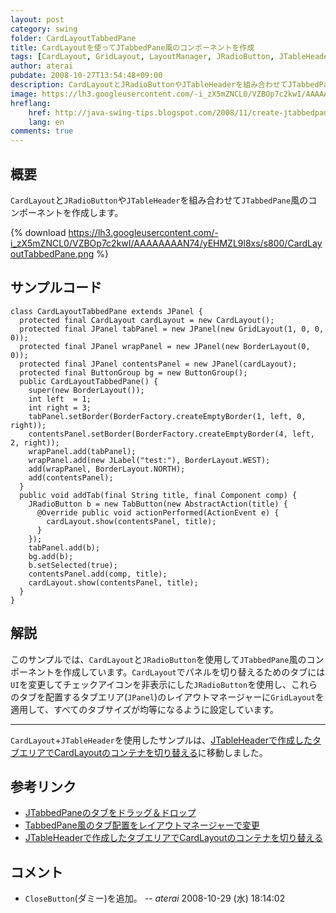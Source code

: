 ```yaml
---
layout: post
category: swing
folder: CardLayoutTabbedPane
title: CardLayoutを使ってJTabbedPane風のコンポーネントを作成
tags: [CardLayout, GridLayout, LayoutManager, JRadioButton, JTableHeader, JTabbedPane, DragAndDrop]
author: aterai
pubdate: 2008-10-27T13:54:48+09:00
description: CardLayoutとJRadioButtonやJTableHeaderを組み合わせてJTabbedPane風のコンポーネントを作成します。
image: https://lh3.googleusercontent.com/-i_zX5mZNCL0/VZBOp7c2kwI/AAAAAAAAN74/yEHMZL9l8xs/s800/CardLayoutTabbedPane.png
hreflang:
    href: http://java-swing-tips.blogspot.com/2008/11/create-jtabbedpane-like-component-using.html
    lang: en
comments: true
---
```

## 概要
`CardLayout`と`JRadioButton`や`JTableHeader`を組み合わせて`JTabbedPane`風のコンポーネントを作成します。

{% download https://lh3.googleusercontent.com/-i_zX5mZNCL0/VZBOp7c2kwI/AAAAAAAAN74/yEHMZL9l8xs/s800/CardLayoutTabbedPane.png %}

## サンプルコード
<pre class="prettyprint"><code>class CardLayoutTabbedPane extends JPanel {
  protected final CardLayout cardLayout = new CardLayout();
  protected final JPanel tabPanel = new JPanel(new GridLayout(1, 0, 0, 0));
  protected final JPanel wrapPanel = new JPanel(new BorderLayout(0, 0));
  protected final JPanel contentsPanel = new JPanel(cardLayout);
  protected final ButtonGroup bg = new ButtonGroup();
  public CardLayoutTabbedPane() {
    super(new BorderLayout());
    int left  = 1;
    int right = 3;
    tabPanel.setBorder(BorderFactory.createEmptyBorder(1, left, 0, right));
    contentsPanel.setBorder(BorderFactory.createEmptyBorder(4, left, 2, right));
    wrapPanel.add(tabPanel);
    wrapPanel.add(new JLabel("test:"), BorderLayout.WEST);
    add(wrapPanel, BorderLayout.NORTH);
    add(contentsPanel);
  }
  public void addTab(final String title, final Component comp) {
    JRadioButton b = new TabButton(new AbstractAction(title) {
      @Override public void actionPerformed(ActionEvent e) {
        cardLayout.show(contentsPanel, title);
      }
    });
    tabPanel.add(b);
    bg.add(b);
    b.setSelected(true);
    contentsPanel.add(comp, title);
    cardLayout.show(contentsPanel, title);
  }
}
</code></pre>

## 解説
このサンプルでは、`CardLayout`と`JRadioButton`を使用して`JTabbedPane`風のコンポーネントを作成しています。`CardLayout`でパネルを切り替えるためのタブには`UI`を変更してチェックアイコンを非表示にした`JRadioButton`を使用し、これらのタブを配置するタブエリア(`JPanel`)のレイアウトマネージャーに`GridLayout`を適用して、すべてのタブサイズが均等になるように設定しています。


- - - -
`CardLayout`+`JTableHeader`を使用したサンプルは、[JTableHeaderで作成したタブエリアでCardLayoutのコンテナを切り替える](http://ateraimemo.com/Swing/TableHeaderTabArea.html)に移動しました。

## 参考リンク
- [JTabbedPaneのタブをドラッグ＆ドロップ](http://ateraimemo.com/Swing/DnDTabbedPane.html)
- [TabbedPane風のタブ配置をレイアウトマネージャーで変更](http://ateraimemo.com/Swing/NewTabButton.html)
- [JTableHeaderで作成したタブエリアでCardLayoutのコンテナを切り替える](http://ateraimemo.com/Swing/TableHeaderTabArea.html)

<!-- dummy comment line for breaking list -->

## コメント
- `CloseButton`(ダミー)を追加。 -- *aterai* 2008-10-29 (水) 18:14:02

<!-- dummy comment line for breaking list -->
